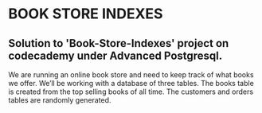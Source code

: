 # BOOK STORE INDEXES
## Solution to 'Book-Store-Indexes' project on codecademy under Advanced Postgresql.
We are running an online book store and need to keep track of what books we offer. We’ll be working with a database of three tables. The books table is created from the top selling books of all time. The customers and orders tables are randomly generated.
